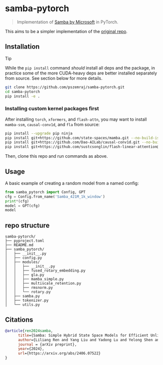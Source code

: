 # samba-pytorch

> Implementation of [Samba by Microsoft](https://arxiv.org/abs/2406.07522) in PyTorch.

This aims to be a simpler implementation of the [original repo](https://github.com/microsoft/Samba).

## Installation

> [!TIP]
> While the `pip install` command _should_ install all deps and the package, in practice some of the more CUDA-heavy deps are better installed separately from source. See section below for more details.

```bash
git clone https://github.com/pszemraj/samba-pytorch.git
cd samba-pytorch
pip install -e .
```

### Installing custom kernel packages first

After installing `torch`, `xformers`, and `flash-attn`, you may want to install `mamba-ssm`, `causal-conv1d`, and `fla` from source:

```bash
pip install --upgrade pip ninja
pip install git+https://github.com/state-spaces/mamba.git --no-build-isolation
pip install git+https://github.com/Dao-AILab/causal-conv1d.git --no-build-isolation
pip install git+https://github.com/sustcsonglin/flash-linear-attention@98c176e --no-build-isolation
```

Then, clone this repo and run commands as above.

## Usage

A basic example of creating a random model from a named config:

```python
from samba_pytorch import Config, GPT
cfg = Config.from_name('Samba_421M_1k_window')
print*(cfg)
model = GPT(cfg)
model
```

## repo structure

```text
samba-pytorch/
├── pyproject.toml
├── README.md
├── samba_pytorch/
│   ├── __init__.py
│   ├── config.py
│   ├── modules/
│   │   ├── __init__.py
│   │   ├── fused_rotary_embedding.py
│   │   ├── gla.py
│   │   ├── mamba_simple.py
│   │   ├── multiscale_retention.py
│   │   ├── rmsnorm.py
│   │   └── rotary.py
│   ├── samba.py
│   ├── tokenizer.py
│   └── utils.py
```

## Citations

```bibtex
@article{ren2024samba,
      title={Samba: Simple Hybrid State Space Models for Efficient Unlimited Context Language Modeling},
      author={Liliang Ren and Yang Liu and Yadong Lu and Yelong Shen and Chen Liang and Weizhu Chen},
      journal = {arXiv preprint},
      year={2024},
      url={https://arxiv.org/abs/2406.07522}
}
```
